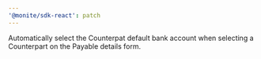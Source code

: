 ```yaml
---
'@monite/sdk-react': patch
---
```


Automatically select the Counterpat default bank account when selecting a Counterpart on the Payable details form.
